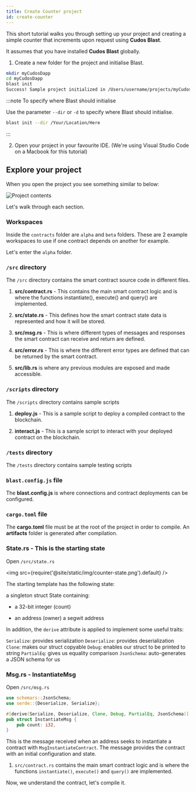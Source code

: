 ```yaml
---
title: Create Counter project
id: create-counter
---
```


This short tutorial walks you through setting up your project and creating a simple counter that increments upon request using **Cudos Blast**.

It assumes that you have installed **Cudos Blast** globally. 

1. Create a new folder for the project and initialise Blast.

```bash
mkdir myCudosDapp
cd myCudosDapp
blast init
Success! Sample project initialized in /Users/username/projects/myCudosDapp
```

:::note To specify where Blast should initialise

Use the parameter `--dir` or `-d` to specify where Blast should initialise.

```bash
blast init --dir /Your/Location/Here
```
:::

2. Open your project in your favourite IDE. (We're using Visual Studio Code on a Macbook for this tutorial)

## Explore your project

When you open the project you see something similar to below:

![Project contents](/img/dapp-contents.png)

Let's walk through each section. 

### Workspaces 

Inside the `contracts` folder are `alpha` and `beta` folders.
These are 2 example workspaces to use if one contract depends on another for example.

Let's enter the `alpha` folder.

### `/src` directory

The `/src` directory contains the smart contract source code in different files. 

1. **src/contract.rs** - This contains the main smart contract logic and is where the functions instantiate(), execute() and query() are implemented.

2. **src/state.rs** - This defines how the smart contract state data is represented and how it will be stored.

3. **src/msg.rs** - This is where different types of messages and responses the smart contract can receive and return are defined.

4. **src/error.rs** - This is where the different error types are defined that can be returned by the smart contract.

5. **src/lib.rs** is where any previous modules are exposed and made accessible.

### `/scripts` directory

The `/scripts` directory contains sample scripts 

1. **deploy.js** - This is a sample script to deploy a compiled contract to the blockchain. 

2. **interact.js** - This is a sample script to interact with your deployed contract on the blockchain. 

### `/tests` directory

The `/tests` directory contains sample testing scripts

### `blast.config.js` file

The **blast.config.js** is where connections and contract deployments can be configured. 

### `cargo.toml` file

The **cargo.toml** file must be at the root of the project in order to compile. An **artifacts** folder is generated after compilation. 


### State.rs - This is the starting state

Open `/src/state.rs`

<img src={require('@site/static/img/counter-state.png').default} />

The starting template has the following state:

a singleton struct State containing:

* a 32-bit integer (count)

* an address (owner) a segwit address

In addition, the `derive` attribute is applied to implement some useful traits:

`Serialize`: provides serialization
`Deserialize`: provides deserialization
`Clone`: makes our struct copyable
`Debug`: enables our struct to be printed to string
`PartialEq`: gives us equality comparison
`JsonSchema`: auto-generates a JSON schema for us

### Msg.rs - InstantiateMsg 

Open `/src/msg.rs`

```rust
use schemars::JsonSchema;
use serde::{Deserialize, Serialize};

#[derive(Serialize, Deserialize, Clone, Debug, PartialEq, JsonSchema)]
pub struct InstantiateMsg {
    pub count: i32,
}
```

This is the message received when an address seeks to instantiate a contract with `MsgInstantiateContract`. 
The message provides the contract with an initial configuration and state.


1. `src/contract.rs` contains the main smart contract logic and is where the functions `instantiate()`, `execute()` and `query()` are implemented.


Now, we understand the contract, let's compile it.